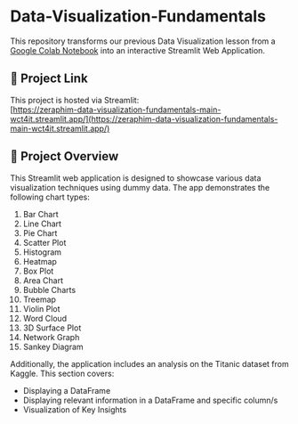 # Data-Visualization-Fundamentals

This repository transforms our previous Data Visualization lesson from a [Google Colab Notebook](https://colab.research.google.com/drive/13hXacZrlV2WYvuhtrylJVa20MzQ8b_j_?usp=sharing) into an interactive Streamlit Web Application.<br>

## 🔗 Project Link

This project is hosted via Streamlit:<br>
[https://zeraphim-data-visualization-fundamentals-main-wct4it.streamlit.app/](https://zeraphim-data-visualization-fundamentals-main-wct4it.streamlit.app/)

## 📖 Project Overview

This Streamlit web application is designed to showcase various data visualization techniques using dummy data. The app demonstrates the following chart types:<br>

1. Bar Chart
2. Line Chart
3. Pie Chart
4. Scatter Plot
5. Histogram
6. Heatmap
7. Box Plot
8. Area Chart
9. Bubble Charts
10. Treemap
11. Violin Plot
12. Word Cloud
13. 3D Surface Plot
14. Network Graph
15. Sankey Diagram

Additionally, the application includes an analysis on the Titanic dataset from Kaggle. This section covers:

- Displaying a DataFrame
- Displaying relevant information in a DataFrame and specific column/s
- Visualization of Key Insights
